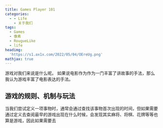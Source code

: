 ```yaml
---
title: Games Player 101
categories:
  - - Life
    - 关于我们
tags:
  - Games
  - 像素
  - RougueLike
  - life
headimg:
  'https://s1.ax1x.com/2022/05/04/OEreUg.png'
mathjax: true
---
```


游戏对我们来说是什么呢。
如果说电影作为作为一门丰富了讲故事的手法，那么我认为游戏丰富了电影表达的手法。

<!-- more -->

## 游戏的规则、机制与玩法

当我们尝试定义一项事物时，通常会通过查找该事物首次出现的时间，但如果需要通过定义去查阅最早的游戏出现在什么时候，会发现其实麻将、将棋、花牌等等也算是游戏，因此如果需要去
